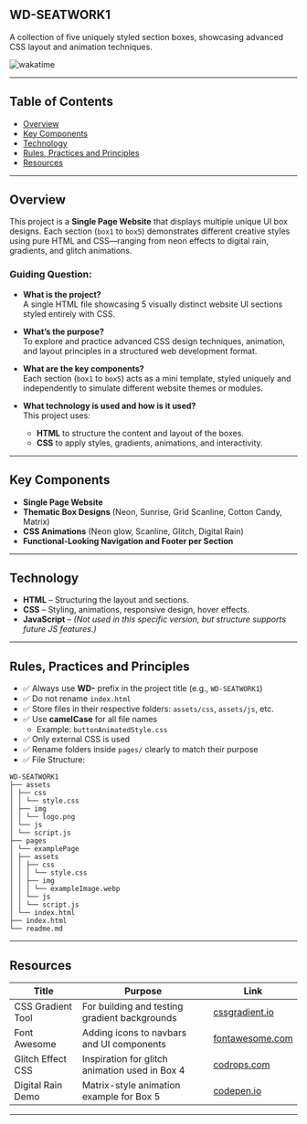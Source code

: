 ## WD-SEATWORK1  

A collection of five uniquely styled section boxes, showcasing advanced CSS layout and animation techniques.  

![wakatime](https://wakatime.com/badge/user/example/project.svg)

---

## Table of Contents  
- [Overview](#overview)  
- [Key Components](#key-components)  
- [Technology](#technology)  
- [Rules, Practices and Principles](#rules-practices-and-principles)  
- [Resources](#resources)  

---

## Overview  

This project is a **Single Page Website** that displays multiple unique UI box designs. Each section (`box1` to `box5`) demonstrates different creative styles using pure HTML and CSS—ranging from neon effects to digital rain, gradients, and glitch animations.

### Guiding Question:

- **What is the project?**  
  A single HTML file showcasing 5 visually distinct website UI sections styled entirely with CSS.

- **What’s the purpose?**  
  To explore and practice advanced CSS design techniques, animation, and layout principles in a structured web development format.

- **What are the key components?**  
  Each section (`box1` to `box5`) acts as a mini template, styled uniquely and independently to simulate different website themes or modules.

- **What technology is used and how is it used?**  
  This project uses:
  - **HTML** to structure the content and layout of the boxes.
  - **CSS** to apply styles, gradients, animations, and interactivity.

---

## Key Components  

- **Single Page Website**  
- **Thematic Box Designs** (Neon, Sunrise, Grid Scanline, Cotton Candy, Matrix)  
- **CSS Animations** (Neon glow, Scanline, Glitch, Digital Rain)  
- **Functional-Looking Navigation and Footer per Section**

---

## Technology  

- **HTML** – Structuring the layout and sections.  
- **CSS** – Styling, animations, responsive design, hover effects.  
- **JavaScript** – *(Not used in this specific version, but structure supports future JS features.)*

---

## Rules, Practices and Principles  

- ✅ Always use **WD-** prefix in the project title (e.g., `WD-SEATWORK1`)  
- ✅ Do not rename `index.html`  
- ✅ Store files in their respective folders: `assets/css`, `assets/js`, etc.  
- ✅ Use **camelCase** for all file names  
  - Example: `buttonAnimatedStyle.css`  
- ✅ Only external CSS is used  
- ✅ Rename folders inside `pages/` clearly to match their purpose  
- ✅ File Structure:

```
WD-SEATWORK1
├── assets
│ ├── css
│ │ └── style.css
│ ├── img
│ │ └── logo.png
│ └── js
│ └── script.js
├── pages
│ └── examplePage
│ ├── assets
│ │ ├── css
│ │ │ └── style.css
│ │ ├── img
│ │ │ └── exampleImage.webp
│ │ └── js
│ │ └── script.js
│ └── index.html
├── index.html
└── readme.md
```

---

## Resources  

| Title            | Purpose                                                  | Link               |
|------------------|----------------------------------------------------------|--------------------|
| CSS Gradient Tool| For building and testing gradient backgrounds            | [cssgradient.io](https://cssgradient.io) |
| Font Awesome     | Adding icons to navbars and UI components                | [fontawesome.com](https://fontawesome.com) |
| Glitch Effect CSS| Inspiration for glitch animation used in Box 4           | [codrops.com](https://tympanus.net/codrops/) |
| Digital Rain Demo| Matrix-style animation example for Box 5                 | [codepen.io](https://codepen.io/) |

---

